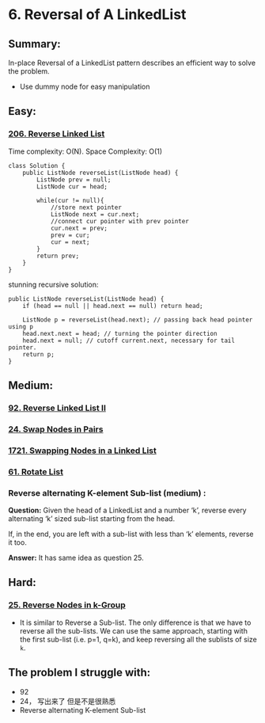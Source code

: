 # 6. Reversal of A LinkedList

## Summary:

In-place Reversal of a LinkedList pattern describes an efficient way to solve the problem.

* Use dummy node for easy manipulation







## Easy:

### [206. Reverse Linked List](https://leetcode.com/problems/reverse-linked-list/)

Time complexity: O\(N\). Space Complexity: O\(1\)

```text
class Solution {
    public ListNode reverseList(ListNode head) {
        ListNode prev = null;
        ListNode cur = head;
        
        while(cur != null){
            //store next pointer
            ListNode next = cur.next;
            //connect cur pointer with prev pointer
            cur.next = prev;
            prev = cur;
            cur = next; 
        }
        return prev;
    }
}
```

stunning  recursive  solution:

```text
public ListNode reverseList(ListNode head) {
    if (head == null || head.next == null) return head;
    
    ListNode p = reverseList(head.next); // passing back head pointer using p
    head.next.next = head; // turning the pointer direction
    head.next = null; // cutoff current.next, necessary for tail pointer.
    return p;
}
```



## Medium:

### [92. Reverse Linked List II](https://leetcode.com/problems/reverse-linked-list-ii/)

### [24. Swap Nodes in Pairs](https://leetcode.com/problems/swap-nodes-in-pairs/)

### [1721. Swapping Nodes in a Linked List](https://leetcode.com/problems/swapping-nodes-in-a-linked-list/)

### [61. Rotate List](https://leetcode.com/problems/rotate-list/)

### Reverse alternating K-element Sub-list \(medium\) :

**Question:** Given the head of a LinkedList and a number ‘k’, reverse every alternating ‘k’ sized sub-list starting from the head.

If, in the end, you are left with a sub-list with less than ‘k’ elements, reverse it too.  


**Answer:**  It has same idea as question 25.





## Hard:

### [25. Reverse Nodes in k-Group](https://leetcode.com/problems/reverse-nodes-in-k-group/)

*  It is similar to Reverse a Sub-list. The only difference is that we have to reverse all the sub-lists. We can use the same approach, starting with the first sub-list \(i.e. p=1, q=k\), and keep reversing all the sublists of size `k`.

### 



## The problem I  struggle with:

* 92
* 24， 写出来了 但是不是很熟悉
* Reverse alternating K-element Sub-list





